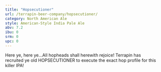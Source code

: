 ```yaml
---
title: "Hopsecutioner"
url: /terrapin-beer-company/hopsecutioner/
category: North American Ale
style: American-Style India Pale Ale
abv: 7.2
ibu: 0
srm: 0
upc: 0
---
```

Here ye, here ye…All hopheads shall herewith rejoice! Terrapin has recruited ye old HOPSECUTIONER to execute the exact hop profile for this killer IPA!
